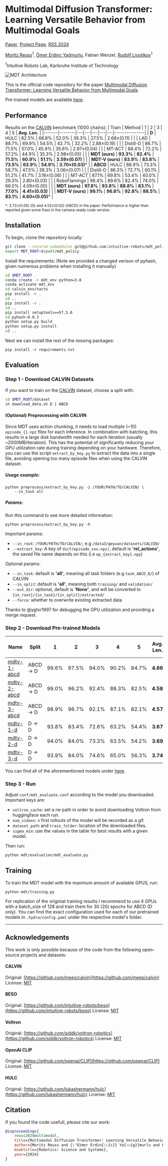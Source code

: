 # Multimodal Diffusion Transformer: Learning Versatile Behavior from Multimodal Goals

[Paper](https://arxiv.org/pdf/2407.05996), [Project Page](), [RSS 2024](https://roboticsconference.org/program/papers/121/)

[Moritz Reuss](https://mbreuss.github.io/moritzreuss/)<sup>1</sup>,
[Ömer Erdinç Yağmurlu](https://scholar.google.com/citations?user=I_Mxp5cAAAAJ&hl=en),
Fabian Wenzel,
[Rudolf Lioutikov](http://rudolf.intuitive-robots.net/)<sup>1</sup>

<sup>1</sup>Intuitive Robots Lab, Karlsruhe Institute of Technology

![MDT Architecture](https://intuitive-robots.github.io/mdt_policy/static/image/mdt-v-figure.png)


This is the official code repository for the paper [Multimodal Diffusion Transformer: Learning Versatile Behavior from
Multimodal Goals](https://openreview.net/pdf?id=Pt6fLfXMRW).

Pre-trained models are available [here](https://drive.google.com/drive/folders/13EDBcdYyOV7FsF9Z7Eb0YN8aMTrtsAsi).

## Performance
Results on the [CALVIN](https://github.com/mees/calvin) benchmark (1000 chains):
| Train | Method | 1 | 2 | 3 | 4 | 5 | **Avg. Len.** |
|-------|--------|---|---|---|---|---|---------------|
| **D** | HULC | 82.5% | 66.8% | 52.0% | 39.3% | 27.5% | 2.68±(0.11) |
| | LAD | 88.7% | 69.9% | 54.5% | 42.7% | 32.2% | 2.88±(0.19) |
| | Distill-D | 86.7% | 71.5% | 57.0% | 45.9% | 35.6% | 2.97±(0.04) |
| | MT-ACT | 88.4% | 72.2% | 57.2% | 44.9% | 35.3% | 2.98±(0.05) |
| | **MDT (ours)** | **93.3%** | **82.4%** | **71.5%** | **60.9%** | **51.1%** | **3.59±(0.07)** |
| | **MDT-V (ours)** | **93.9%** | **83.8%** | **73.5%** | **63.9%** | **54.9%** | **3.70±(0.03)*** |
| **ABCD** | HULC | 88.9% | 73.3% | 58.7% | 47.5% | 38.3% | 3.06±(0.07) |
| | Distill-D | 86.3% | 72.7% | 60.1% | 51.2% | 41.7% | 3.16±(0.06) |
| | MT-ACT | 87.1% | 69.8% | 53.4% | 40.0% | 29.3% | 2.80±(0.03) |
| | RoboFlamingo | 96.4% | 89.6% | 82.4% | 74.0% | 66.0% | 4.09±(0.00) |
| | **MDT (ours)** | **97.8%** | **93.8%** | **88.8%** | **83.1%** | **77.0%** | **4.41±(0.03)** |
| | **MDT-V (ours)** | **99.1%** | **96.8%** | **92.8%** | **88.5%** | **83.1%** | **4.60±(0.05)*** |

<small>*: 3.72±(0.05) (D) and 4.52±(0.02) (ABCD) in the paper. Performance is higher than reported given some fixes in the camera-ready code version.</small>

## Installation
To begin, clone the repository locally:
```bash
git clone --recurse-submodules git@github.com:intuitive-robots/mdt_policy.git
export MDT_ROOT=$(pwd)/mdt_policy

```
Install the requirements:
(Note we provided a changed verison of pyhash, given numerous problems when installing it manually)
```bash
cd $MDT_ROOT
conda create -n mdt_env python=3.8
conda activate mdt_env
cd calvin_env/tacto
pip install -e .
cd ..
pip install -e .
cd ..
pip install setuptools==57.5.0
cd pyhash-0.9.3
python setup.py build
python setup.py install
cd ..
```
Next we can install the rest of the missing packages:

```
pip install -r requirements.txt
```

## Evaluation
### Step 1 - Download CALVIN Datasets

If you want to train on the [CALVIN](https://github.com/mees/calvin) dataset, choose a split with:
```bash
cd $MDT_ROOT/dataset
sh download_data.sh D | ABCD
```
#### (Optional) Preprocessing with CALVIN

Since MDT uses action chunking, it needs to load multiple (~10) `episode_{}.npz` files for each inference. In combination with batching, this results in a large disk bandwidth needed for each iteration (usually ~2000MB/iteration).
This has the potential of significantly reducing your GPU utilization rate during training depending on your hardware.
Therefore, you can use the script `extract_by_key.py` to extract the data into a single file, avoiding opening too many episode files when using the CALVIN dataset.

##### Usage example:

```shell
python preprocess/extract_by_key.py -i /YOUR/PATH/TO/CALVIN/ \
    --in_task all
```

##### Params:

Run this command to see more detailed information:

```shell
python preprocess/extract_by_key.py -h
```

Important params:

* `--in_root`: `/YOUR/PATH/TO/CALVIN/`, e.g `/data3/geyuan/datasets/CALVIN/`
* `--extract_key`: A key of `dict(episode_xxx.npz)`, default is **'rel_actions'**, the saved file name depends on this (i.e `ep_{extract_key}.npy`)

Optional params:

* `--in_task`: default is **'all'**, meaning all task folders (e.g `task_ABCD_D/`) of CALVIN
* `--in_split`: default is **'all'**, meaning both `training/` and `validation/`
* `--out_dir`: optional, default is **'None'**, and will be converted to `{in_root}/{in_task}/{in_split}/extracted/`
* `--force`: whether to overwrite existing extracted data

Thanks to @ygtxr1997 for debugging the GPU utilization and providing a merge request.

### Step 2 - Download Pre-trained Models

| Name | Split | 1 | 2 | 3 | 4 | 5 | **Avg. Len.** | Model | Seed | eval: sigma-min |
| -- | -- | -- | -- | -- | -- | -- | -- | -- | -- | -- |
| [mdtv-1-abcd](https://drive.google.com/drive/folders/1oHKR2BS5H0NJR20hbmqfppnl8pQGEGmt) | ABCD -> D | 99.6% | 97.5% | 94.0% | 90.2% | 84.7% | **4.66** | MDT-V | 142 | 1.000 |
| [mdtv-2-abcd](https://drive.google.com/drive/folders/1O_Oxl7LNRmnFStU9pPgk_THsPmJeAW3I) | ABCD -> D | 99.0% | 96.2% | 92.4% | 88.3% | 82.5% | **4.58** | MDT-V | 242 | 1.000 |
| [mdtv-3-abcd](https://drive.google.com/drive/folders/1dwCitl3b9I0h45v109hjj8JzBcRUGWYL) | ABCD -> D | 98.9% | 96.7% | 92.1% | 87.1% | 82.1% | **4.57** | MDT-V |  42 | 1.000 |
|    [mdtv-1-d](https://drive.google.com/drive/folders/1Sr-VkWglmAr-9sS4MJsbfigTX6JVLBrk) |    D -> D | 93.8% | 83.4% | 72.6% | 63.2% | 54.4% | **3.67** | MDT-V | 142 | 0.001 |
|    [mdtv-2-d](https://drive.google.com/drive/folders/1mkEfjM2Cdb7OaRIGGvN_UEy_8TGwqluW) |    D -> D | 94.0% | 84.0% | 73.3% | 63.5% | 54.2% | **3.69** | MDT-V | 242 | 0.001 |
|    [mdtv-3-d](https://drive.google.com/drive/folders/1nsSYEyhR8f-UfzRR0LfLWUkWlLc3qgfI) |    D -> D | 93.9% | 84.0% | 74.6% | 65.0% | 56.3% | **3.74** | MDT-V |  42 | 1.000 |

You can find all of the aforementioned models under [here](https://drive.google.com/drive/folders/13EDBcdYyOV7FsF9Z7Eb0YN8aMTrtsAsi).

### Step 3 - Run

Adjust `conf/mdt_evaluate.conf` according to the model you downloaded. Important keys are:
- `voltron_cache`: set a rw path in order to avoid downloading Voltron from huggingface each run.
- `num_videos`: `n` first rollouts of the model will be recorded as a gif.
- `dataset_path` and `train_folder`: location of the downloaded files.
- `sigma_min`: use the values in the table for best results with a given model.

Then run:
```bash
python mdt/evaluation/mdt_evaluate.py
```

## Training
To train the MDT model with the maximum amount of available GPUS, run:
```
python mdt/training.py
```

For replication of the originial training results I recommend to use 4 GPUs with a batch_size of 128 and train them for 30 (20) epochs for ABCD (D only). You can find the exact configuration used for each of our pretrained models in `.hydra/config.yaml` under the respective model's folder.

---

## Acknowledgements

This work is only possible because of the code from the following open-source projects and datasets:

#### CALVIN
Original:  [https://github.com/mees/calvin](https://github.com/mees/calvin)
License: [MIT](https://github.com/mees/calvin/blob/main/LICENSE)

#### BESO
Original: [https://github.com/intuitive-robots/beso](https://github.com/intuitive-robots/beso)
License: [MIT](https://github.com/intuitive-robots/beso/blob/main/LICENSE)

#### Voltron
Original:  [https://github.com/siddk/voltron-robotics](https://github.com/siddk/voltron-robotics)
License: [MIT](https://github.com/siddk/voltron-robotics/blob/main/LICENSE)

#### OpenAI CLIP
Original: [https://github.com/openai/CLIP](https://github.com/openai/CLIP)
License: [MIT](https://github.com/openai/CLIP/blob/main/LICENSE)

#### HULC
Original: [https://github.com/lukashermann/hulc](https://github.com/lukashermann/hulc)
License: [MIT](https://github.com/lukashermann/hulc/blob/main/LICENSE)


## Citation

If you found the code usefull, please cite our work:

```bibtex
@inproceedings{
    reuss2024multimodal,
    title={Multimodal Diffusion Transformer: Learning Versatile Behavior from Multimodal Goals},
    author={Moritz Reuss and {\"O}mer Erdin{\c{c}} Ya{\u{g}}murlu and Fabian Wenzel and Rudolf Lioutikov},
    booktitle={Robotics: Science and Systems},
    year={2024}
}
```
